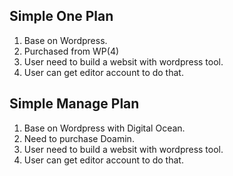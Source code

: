## Simple One Plan

1. Base on Wordpress.
2. Purchased from WP(4)
3. User need to build a websit with wordpress tool.
4. User can get editor account to do that.

## Simple Manage Plan

1. Base on Wordpress with Digital Ocean.
2. Need to purchase Doamin.
3. User need to build a websit with wordpress tool.
4. User can get editor account to do that.

